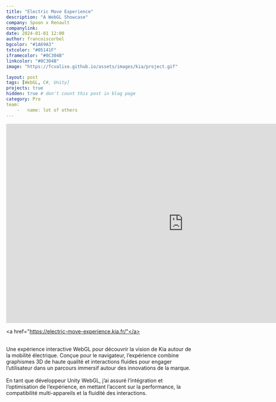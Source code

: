 ```yaml
---
title: "Electric Move Experience"
description: "A WebGL Showcase"
company: Spoon x Renault
companylink: 
date: 2024-01-01 12:00
author: francoiscorbel
bgcolor: "#1A69A3"
txtcolor: "#05141F"
iframecolor: "#0C304B"
linkcolor: "#0C304B"
image: "https://fcvalise.github.io/assets/images/kia/project.gif"

layout: post
tags: [WebGL, C#, Unity]
projects: true
hidden: true # don't count this post in blog page
category: Pro
team:
    -   name: lot of others
---
```

<iframe src="https://electric-move-experience.kia.fr/" width="960" height="540" style="border: none;" allowfullscreen></iframe>

<a href="https://electric-move-experience.kia.fr/"</a>

<div class="text justify general-margin">
<br>
Une expérience interactive WebGL pour découvrir la vision de Kia autour de la mobilité électrique. Conçue pour le navigateur, l’expérience combine graphismes 3D de haute qualité et interactions fluides pour engager l’utilisateur dans un parcours immersif autour des innovations de la marque.
<br>

</div>

<div class="text justify general-margin">
<br>
En tant que développeur Unity WebGL, j’ai assuré l’intégration et l’optimisation de l’expérience, en mettant l’accent sur la performance, la compatibilité multi-appareils et la fluidité des interactions.
<br>

</div>
